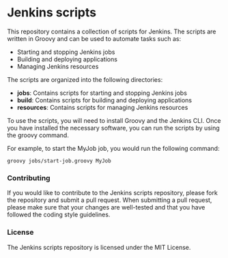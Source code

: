 # Jenkins scripts
This repository contains a collection of scripts for Jenkins. The scripts are written in Groovy and can be used to automate tasks such as:

* Starting and stopping Jenkins jobs
* Building and deploying applications
* Managing Jenkins resources

The scripts are organized into the following directories:

* **jobs**: Contains scripts for starting and stopping Jenkins jobs
* **build**: Contains scripts for building and deploying applications
* **resources**: Contains scripts for managing Jenkins resources

To use the scripts, you will need to install Groovy and the Jenkins CLI. Once you have installed the necessary software, you can run the scripts by using the groovy command.

For example, to start the MyJob job, you would run the following command:

`groovy jobs/start-job.groovy MyJob`

### Contributing
If you would like to contribute to the Jenkins scripts repository, please fork the repository and submit a pull request. When submitting a pull request, please make sure that your changes are well-tested and that you have followed the coding style guidelines.

### License
The Jenkins scripts repository is licensed under the MIT License.
